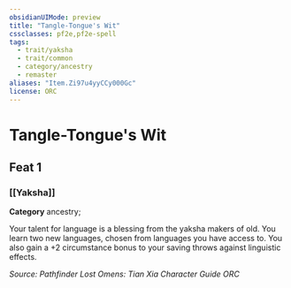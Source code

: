 ```yaml
---
obsidianUIMode: preview
title: "Tangle-Tongue's Wit"
cssclasses: pf2e,pf2e-spell
tags:
  - trait/yaksha
  - trait/common
  - category/ancestry
  - remaster
aliases: "Item.Zi97u4yyCCy000Gc"
license: ORC
---
```

# Tangle-Tongue's Wit
## Feat 1
### [[Yaksha]]

**Category** ancestry; 




Your talent for language is a blessing from the yaksha makers of old. You learn two new languages, chosen from languages you have access to. You also gain a +2 circumstance bonus to your saving throws against linguistic effects.

*Source: Pathfinder Lost Omens: Tian Xia Character Guide*
*ORC*